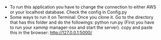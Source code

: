 - To run this application you have to change the connection to either AWS or your localhost database. Check the config in Config.py
- Some ways to run it on Terminal:
Once you clone it. Go to the directory that has this folder and do the followings:
python run.py (First you have to run your xammp manager-osx and start the server).
copy and paste this in the browser:
 http://127.0.0.1:5000/
 

